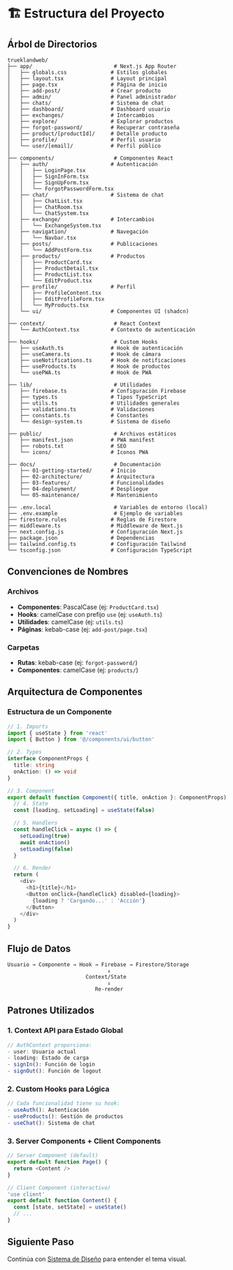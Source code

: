 # 🏗️ Estructura del Proyecto

## Árbol de Directorios

```
trueklandweb/
├── app/                          # Next.js App Router
│   ├── globals.css              # Estilos globales
│   ├── layout.tsx               # Layout principal
│   ├── page.tsx                 # Página de inicio
│   ├── add-post/                # Crear producto
│   ├── admin/                   # Panel administrador
│   ├── chats/                   # Sistema de chat
│   ├── dashboard/               # Dashboard usuario
│   ├── exchanges/               # Intercambios
│   ├── explore/                 # Explorar productos
│   ├── forgot-password/         # Recuperar contraseña
│   ├── product/[productId]/     # Detalle producto
│   ├── profile/                 # Perfil usuario
│   └── user/[email]/            # Perfil público
│
├── components/                   # Componentes React
│   ├── auth/                    # Autenticación
│   │   ├── LoginPage.tsx
│   │   ├── SignInForm.tsx
│   │   ├── SignUpForm.tsx
│   │   └── ForgotPasswordForm.tsx
│   ├── chat/                    # Sistema de chat
│   │   ├── ChatList.tsx
│   │   ├── ChatRoom.tsx
│   │   └── ChatSystem.tsx
│   ├── exchange/                # Intercambios
│   │   └── ExchangeSystem.tsx
│   ├── navigation/              # Navegación
│   │   └── Navbar.tsx
│   ├── posts/                   # Publicaciones
│   │   └── AddPostForm.tsx
│   ├── products/                # Productos
│   │   ├── ProductCard.tsx
│   │   ├── ProductDetail.tsx
│   │   ├── ProductList.tsx
│   │   └── EditProduct.tsx
│   ├── profile/                 # Perfil
│   │   ├── ProfileContent.tsx
│   │   ├── EditProfileForm.tsx
│   │   └── MyProducts.tsx
│   └── ui/                      # Componentes UI (shadcn)
│
├── context/                      # React Context
│   └── AuthContext.tsx          # Contexto de autenticación
│
├── hooks/                        # Custom Hooks
│   ├── useAuth.ts               # Hook de autenticación
│   ├── useCamera.ts             # Hook de cámara
│   ├── useNotifications.ts      # Hook de notificaciones
│   ├── useProducts.ts           # Hook de productos
│   └── usePWA.ts                # Hook de PWA
│
├── lib/                          # Utilidades
│   ├── firebase.ts              # Configuración Firebase
│   ├── types.ts                 # Tipos TypeScript
│   ├── utils.ts                 # Utilidades generales
│   ├── validations.ts           # Validaciones
│   ├── constants.ts             # Constantes
│   └── design-system.ts         # Sistema de diseño
│
├── public/                       # Archivos estáticos
│   ├── manifest.json            # PWA manifest
│   ├── robots.txt               # SEO
│   └── icons/                   # Iconos PWA
│
├── docs/                         # Documentación
│   ├── 01-getting-started/      # Inicio
│   ├── 02-architecture/         # Arquitectura
│   ├── 03-features/             # Funcionalidades
│   ├── 04-deployment/           # Despliegue
│   └── 05-maintenance/          # Mantenimiento
│
├── .env.local                    # Variables de entorno (local)
├── .env.example                  # Ejemplo de variables
├── firestore.rules              # Reglas de Firestore
├── middleware.ts                # Middleware de Next.js
├── next.config.js               # Configuración Next.js
├── package.json                 # Dependencias
├── tailwind.config.ts           # Configuración Tailwind
└── tsconfig.json                # Configuración TypeScript
```

## Convenciones de Nombres

### Archivos

- **Componentes**: PascalCase (ej: `ProductCard.tsx`)
- **Hooks**: camelCase con prefijo `use` (ej: `useAuth.ts`)
- **Utilidades**: camelCase (ej: `utils.ts`)
- **Páginas**: kebab-case (ej: `add-post/page.tsx`)

### Carpetas

- **Rutas**: kebab-case (ej: `forgot-password/`)
- **Componentes**: camelCase (ej: `products/`)

## Arquitectura de Componentes

### Estructura de un Componente

```typescript
// 1. Imports
import { useState } from 'react'
import { Button } from '@/components/ui/button'

// 2. Types
interface ComponentProps {
  title: string
  onAction: () => void
}

// 3. Component
export default function Component({ title, onAction }: ComponentProps) {
  // 4. State
  const [loading, setLoading] = useState(false)

  // 5. Handlers
  const handleClick = async () => {
    setLoading(true)
    await onAction()
    setLoading(false)
  }

  // 6. Render
  return (
    <div>
      <h1>{title}</h1>
      <Button onClick={handleClick} disabled={loading}>
        {loading ? 'Cargando...' : 'Acción'}
      </Button>
    </div>
  )
}
```

## Flujo de Datos

```
Usuario → Componente → Hook → Firebase → Firestore/Storage
                                ↓
                         Context/State
                                ↓
                            Re-render
```

## Patrones Utilizados

### 1. Context API para Estado Global

```typescript
// AuthContext proporciona:
- user: Usuario actual
- loading: Estado de carga
- signIn(): Función de login
- signOut(): Función de logout
```

### 2. Custom Hooks para Lógica

```typescript
// Cada funcionalidad tiene su hook:
- useAuth(): Autenticación
- useProducts(): Gestión de productos
- useChat(): Sistema de chat
```

### 3. Server Components + Client Components

```typescript
// Server Component (default)
export default function Page() {
  return <Content />
}

// Client Component (interactivo)
'use client'
export default function Content() {
  const [state, setState] = useState()
  // ...
}
```

## Siguiente Paso

Continúa con [Sistema de Diseño](./design-system.md) para entender el tema visual.
